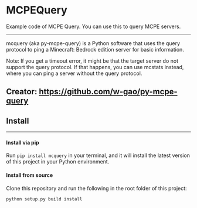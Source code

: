 # MCPEQuery
Example code of MCPE Query. You can use this to query MCPE servers.

---
mcquery (aka py-mcpe-query) is a Python software that uses the query protocol to ping a Minecraft: Bedrock edition server for basic information.

Note: If you get a timeout error, it might be that the target server do not support the query protocol. If that happens, you can use mcstats instead, where you can ping a server without the query protocol.

Creator: https://github.com/w-gao/py-mcpe-query
---
## Install
-------

#### Install via pip
Run `pip install mcquery` in your terminal, and it will install the latest version of this project in your Python 
environment.

#### Install from source

Clone this repository and run the following in the root folder of this project:
```
python setup.py build install
```
